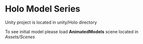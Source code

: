 # Holo Model Series
Unity project is located in unity/Holo directory

To see initial model please load **AnimatedModels** scene located in *Assets/Scenes*
